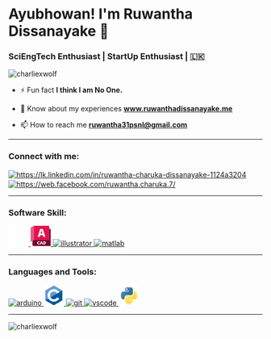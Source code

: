 <h1 align="left">Ayubhowan! I'm Ruwantha Dissanayake 🙏</h1>

<h3 align="left">SciEngTech Enthusiast | StartUp Enthusiast | 🇱🇰</h2>

<p align="left"> <img src="https://komarev.com/ghpvc/?username=charliexwolf&label=Profile%20views&color=0e75b6&style=flat" alt="charliexwolf" /> </p>

- ⚡ Fun fact **I think I am No One.**

- 📄 Know about my experiences **www.ruwanthadissanayake.me**

- 📫 How to reach me **ruwantha31psnl@gmail.com**
<hr/>

<h3 align="left">Connect with me:</h3>
<p align="left">
<a href="https://linkedin.com/in/https://lk.linkedin.com/in/ruwantha-charuka-dissanayake-1124a3204" target="blank"><img align="center" src="https://raw.githubusercontent.com/rahuldkjain/github-profile-readme-generator/master/src/images/icons/Social/linked-in-alt.svg" alt="https://lk.linkedin.com/in/ruwantha-charuka-dissanayake-1124a3204" height="30" width="40" /></a>
<a href="https://fb.com/https://web.facebook.com/ruwantha.charuka.7/" target="blank"><img align="center" src="https://raw.githubusercontent.com/rahuldkjain/github-profile-readme-generator/master/src/images/icons/Social/facebook.svg" alt="https://web.facebook.com/ruwantha.charuka.7/" height="30" width="40" /></a>
</p>
<hr/>

<h3 align="left">Software Skill:</h3>
<p align="left">  <a href="https://www.solidworks.com/" target="_blank" rel="noreferrer"> <img src="https://github.com/CharlieXWolf/CharlieXWolf/blob/main/Icons/SolidWorks%20Icon.svg" width="40" height="40"/> </a><a href="https://www.autodesk.com/products/autocad/overview?term=1-YEAR&tab=subscription" target="_blank" rel="noreferrer"> <img src="Icons/AutoCad Icon.svg" width="40" height="40"/> </a><a href="https://www.adobe.com/in/products/illustrator.html" target="_blank" rel="noreferrer"> <img src="https://www.vectorlogo.zone/logos/adobe_illustrator/adobe_illustrator-icon.svg" alt="illustrator" width="40" height="40"/> </a> <a href="https://www.mathworks.com/" target="_blank" rel="noreferrer"> <img src="https://upload.wikimedia.org/wikipedia/commons/2/21/Matlab_Logo.png" alt="matlab" width="40" height="40"/> </a> </p>
<hr/>

<h3 align="left">Languages and Tools:</h3>
<p align="left"> <a href="https://www.arduino.cc/" target="_blank" rel="noreferrer"> <img src="https://cdn.worldvectorlogo.com/logos/arduino-1.svg" alt="arduino" width="40" height="40"/> </a><a href="https://www.cprogramming.com/" target="_blank" rel="noreferrer"> <img src="https://raw.githubusercontent.com/devicons/devicon/master/icons/c/c-original.svg" alt="c" width="40" height="40"/> </a> <a href="https://git-scm.com/" target="_blank" rel="noreferrer"> <img src="https://www.vectorlogo.zone/logos/git-scm/git-scm-icon.svg" alt="git" width="40" height="40"/> </a> <a href="https://code.visualstudio.com/" target="_blank" rel="noreferrer"> <img src="https://cdn.jsdelivr.net/gh/devicons/devicon/icons/vscode/vscode-original.svg" alt="vscode" width="40" height="40"/> </a>  </a> <a href="https://www.python.org" target="_blank" rel="noreferrer"> <img src="https://raw.githubusercontent.com/devicons/devicon/master/icons/python/python-original.svg" alt="python" width="40" height="40"/> </a> </p>
<hr/>

<p><img align="center" src="https://github-readme-stats.vercel.app/api/top-langs?username=charliexwolf&show_icons=true&locale=en&layout=compact" alt="charliexwolf" /></p>

